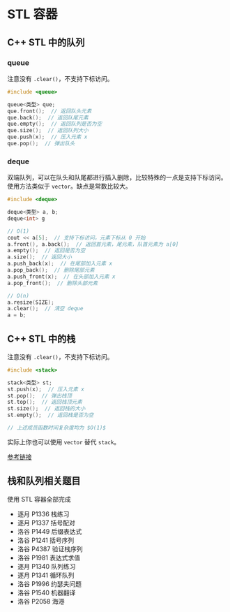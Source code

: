 # STL 容器

## C++ STL 中的队列

### queue

注意没有 `.clear()`，不支持下标访问。

```cpp
#include <queue>

queue<类型> que;
que.front();  // 返回队头元素
que.back();  // 返回队尾元素
que.empty();  // 返回队列是否为空
que.size();  // 返回队列大小
que.push(x);  // 压入元素 x
que.pop();  // 弹出队头
```

### deque

双端队列，可以在队头和队尾都进行插入删除，比较特殊的一点是支持下标访问。使用方法类似于 `vector`。缺点是常数比较大。

```cpp
#include <deque>

deque<类型> a, b;
deque<int> g

// O(1)
cout << a[5];  // 支持下标访问，元素下标从 0 开始
a.front(), a.back();  // 返回首元素，尾元素，队首元素为 a[0]
a.empty();  // 返回是否为空
a.size();  // 返回大小
a.push_back(x);  // 在尾部加入元素 x
a.pop_back();  // 删除尾部元素
a.push_front(x);  // 在头部加入元素 x
a.pop_front();  // 删除头部元素

// O(n)
a.resize(SIZE);
a.clear();  // 清空 deque
a = b;
```

## C++ STL 中的栈

注意没有 `.clear()`，不支持下标访问。

```cpp
#include <stack>

stack<类型> st;
st.push(x);  // 压入元素 x
st.pop();  // 弹出栈顶
st.top();  // 返回栈顶元素
st.size();  // 返回栈的大小
st.empty();  // 返回栈是否为空

// 上述成员函数时间复杂度均为 $O(1)$
```

实际上你也可以使用 `vector` 替代 `stack`。

[参考链接](https://oi-wiki.org/ds/stack/)

## 栈和队列相关题目

使用 STL 容器全部完成

- 逐月 P1336 栈练习
- 逐月 P1337 括号配对
- 洛谷 P1449 后缀表达式
- 洛谷 P1241 括号序列
- 洛谷 P4387 验证栈序列
- 洛谷 P1981 表达式求值
- 逐月 P1340 队列练习
- 逐月 P1341 循环队列
- 洛谷 P1996 约瑟夫问题
- 洛谷 P1540 机器翻译
- 洛谷 P2058 海港
